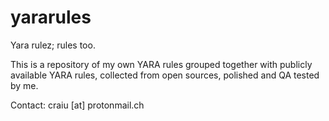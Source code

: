 # yararules
Yara rulez; rules too.

This is a repository of my own YARA rules grouped together with publicly available YARA rules, collected from open sources, polished and QA tested by me.

Contact: craiu [at] protonmail.ch
